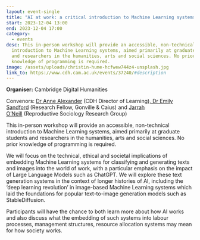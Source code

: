 ```yaml
---
layout: event-single
title: "AI at work: a critical introduction to Machine Learning systems"
start: 2023-12-04 13:00
end: 2023-12-04 17:00
category:
  - events
desc: This in-person workshop will provide an accessible, non-technical
  introduction to Machine Learning systems, aimed primarily at graduate students
  and researchers in the humanities, arts and social sciences. No prior
  knowledge of programming is required.
image: /assets/uploads/christin-hume-hcfwew744z4-unsplash.jpg
link_to: https://www.cdh.cam.ac.uk/events/37240/#description
---
```

**Organiser:** Cambridge Digital Humanities

Convenors: [Dr Anne Alexander](https://www.cdh.cam.ac.uk/about/people/dr-anne-alexander/) (CDH Director of Learning),[ Dr Emily Sandford](https://www.cai.cam.ac.uk/people/dr-emily-sandford) (Research Fellow, Gonville & Caius) and [Jarrah O’Neill](https://www.reprosoc.sociology.cam.ac.uk/directory/jarrah-oneill) (Reproductive Sociology Research Group)

This in-person workshop will provide an accessible, non-technical introduction to Machine Learning systems, aimed primarily at graduate students and researchers in the humanities, arts and social sciences. No prior knowledge of programming is required.

We will focus on the technical, ethical and societal implications of embedding Machine Learning systems for classifying and generating texts and images into the world of work, with a particular emphasis on the impact of Large Language Models such as ChatGPT. We will explore these text generation systems in the context of longer histories of AI, including the ‘deep learning revolution’ in image-based Machine Learning systems which laid the foundations for popular text-to-image generation models such as StableDiffusion.

Participants will have the chance to both learn more about how AI works and also discuss what the embedding of such systems into labour processes, management structures, resource allocation systems may mean for how society works.